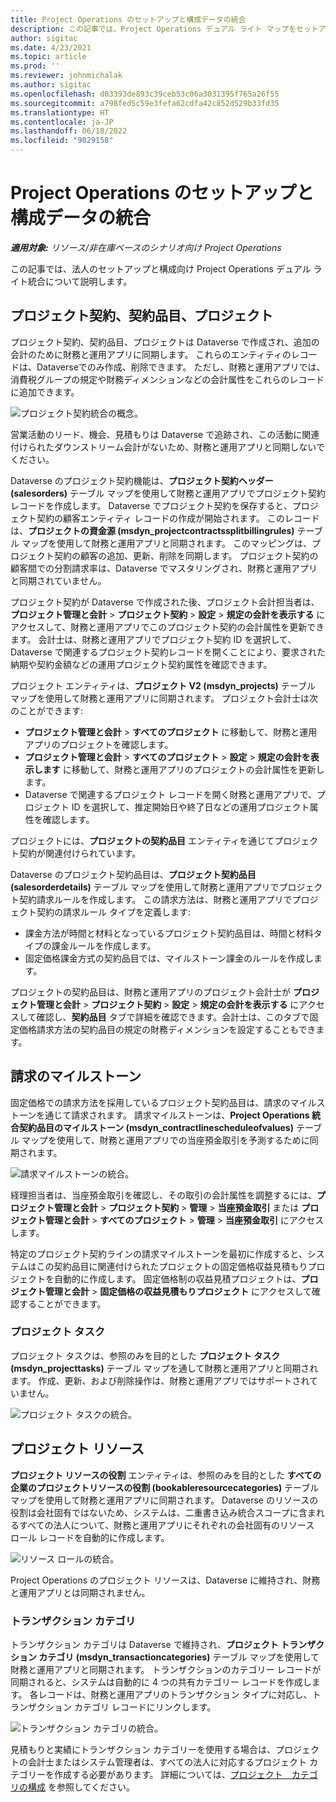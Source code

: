 ```yaml
---
title: Project Operations のセットアップと構成データの統合
description: この記事では、Project Operations デュアル ライト マップをセットアップして構成する方法について説明します。
author: sigitac
ms.date: 4/23/2021
ms.topic: article
ms.prod: ''
ms.reviewer: johnmichalak
ms.author: sigitac
ms.openlocfilehash: d03393de893c39ceb53c06a3031395f765a26f55
ms.sourcegitcommit: a798fed5c59e3fefa62cdfa42c852d529b33fd35
ms.translationtype: HT
ms.contentlocale: ja-JP
ms.lasthandoff: 06/18/2022
ms.locfileid: "9029158"
---
```

# <a name="project-operations-setup-and-configuration-data-integration"></a>Project Operations のセットアップと構成データの統合

_**適用対象:** リソース/非在庫ベースのシナリオ向け Project Operations_

この記事では、法人のセットアップと構成向け Project Operations デュアル ライト統合について説明します。

## <a name="project-contracts-contract-lines-and-projects"></a>プロジェクト契約、契約品目、プロジェクト

プロジェクト契約、契約品目、プロジェクトは Dataverse で作成され、追加の会計のために財務と運用アプリに同期します。 これらのエンティティのレコードは、Dataverseでのみ作成、削除できます。 ただし、財務と運用アプリでは、消費税グループの規定や財務ディメンションなどの会計属性をこれらのレコードに追加できます。

  ![プロジェクト契約統合の概念。](./media/1ProjectContract.jpg)

営業活動のリード、機会、見積もりは Dataverse で追跡され、この活動に関連付けられたダウンストリーム会計がないため、財務と運用アプリと同期しないでください。

Dataverse のプロジェクト契約機能は、**プロジェクト契約ヘッダー (salesorders)** テーブル マップを使用して財務と運用アプリでプロジェクト契約レコードを作成します。 Dataverse でプロジェクト契約を保存すると、プロジェクト契約の顧客エンティティ レコードの作成が開始されます。 このレコードは、**プロジェクトの資金源 (msdyn\_projectcontractssplitbillingrules)** テーブル マップを使用して財務と運用アプリと同期されます。 このマッピングは、プロジェクト契約の顧客の追加、更新、削除を同期します。 プロジェクト契約の顧客間での分割請求率は、Dataverse でマスタリングされ、財務と運用アプリと同期されていません。

プロジェクト契約が Dataverse で作成された後、プロジェクト会計担当者は、**プロジェクト管理と会計** > **プロジェクト契約** > **設定** > **規定の会計を表示する** にアクセスして、財務と運用アプリでこのプロジェクト契約の会計属性を更新できます。 会計士は、財務と運用アプリでプロジェクト契約 ID を選択して、Dataverse で関連するプロジェクト契約レコードを開くことにより、要求された納期や契約金額などの運用プロジェクト契約属性を確認できます。

プロジェクト エンティティは、**プロジェクト V2 (msdyn\_projects)** テーブル マップを使用して財務と運用アプリに同期されます。 プロジェクト会計士は次のことができます:

  - **プロジェクト管理と会計** > **すべてのプロジェクト** に移動して、財務と運用アプリのプロジェクトを確認します。 
  - **プロジェクト管理と会計** > **すべてのプロジェクト** > **設定** > **規定の会計を表示します** に移動して、財務と運用アプリのプロジェクトの会計属性を更新します。  
  - Dataverse で関連するプロジェクト レコードを開く財務と運用アプリで、プロジェクト ID を選択して、推定開始日や終了日などの運用プロジェクト属性を確認します。

プロジェクトには、**プロジェクトの契約品目** エンティティを通じてプロジェクト契約が関連付けられています。

Dataverse のプロジェクト契約品目は、**プロジェクト契約品目 (salesorderdetails)** テーブル マップを使用して財務と運用アプリでプロジェクト契約請求ルールを作成します。 この請求方法は、財務と運用アプリでプロジェクト契約の請求ルール タイプを定義します:

  - 課金方法が時間と材料となっているプロジェクト契約品目は、時間と材料タイプの課金ルールを作成します。
  - 固定価格課金方式の契約品目では、マイルストーン課金のルールを作成します。

プロジェクトの契約品目は、財務と運用アプリのプロジェクト会計士が **プロジェクト管理と会計** > **プロジェクト契約** > **設定** > **規定の会計を表示する** にアクセスして確認し、**契約品目** タブで詳細を確認できます。会計士は、このタブで固定価格請求方法の契約品目の規定の財務ディメンションを設定することもできます。

## <a name="billing-milestones"></a>請求のマイルストーン

固定価格での請求方法を採用しているプロジェクト契約品目は、請求のマイルストーンを通じて請求されます。 請求マイルストーンは、**Project Operations 統合契約品目のマイルストーン (msdyn\_contractlinescheduleofvalues)** テーブル マップを使用して、財務と運用アプリでの当座預金取引を予測するために同期されます。

  ![請求マイルストーンの統合。](./media/2Milestones.jpg)

経理担当者は、当座預金取引を確認し、その取引の会計属性を調整するには、**プロジェクト管理と会計** > **プロジェクト契約** > **管理** > **当座預金取引** または **プロジェクト管理と会計** > **すべてのプロジェクト** > **管理** > **当座預金取引** にアクセスします。

特定のプロジェクト契約ラインの請求マイルストーンを最初に作成すると、システムはこの契約品目に関連付けられたプロジェクトの固定価格収益見積もりプロジェクトを自動的に作成します。 固定価格制の収益見積プロジェクトは、**プロジェクト管理と会計** > **固定価格の収益見積もりプロジェクト** にアクセスして確認することができます。

### <a name="project-tasks"></a>プロジェクト タスク

プロジェクト タスクは、参照のみを目的とした **プロジェクト タスク (msdyn\_projecttasks)** テーブル マップを通して財務と運用アプリと同期されます。 作成、更新、および削除操作は、財務と運用アプリではサポートされていません。

  ![プロジェクト タスクの統合。](./media/3Tasks.jpg)

## <a name="project-resources"></a>プロジェクト リソース

**プロジェクト リソースの役割** エンティティは、参照のみを目的とした **すべての企業のプロジェクトリソースの役割 (bookableresourcecategories)** テーブル マップを使用して財務と運用アプリに同期されます。 Dataverse のリソースの役割は会社固有ではないため、システムは、二重書き込み統合スコープに含まれるすべての法人について、財務と運用アプリにそれぞれの会社固有のリソース ロール レコードを自動的に作成します。

![リソース ロールの統合。](./media/5Resources.jpg)

Project Operations のプロジェクト リソースは、Dataverse に維持され、財務と運用アプリとは同期されません。

### <a name="transaction-categories"></a>トランザクション カテゴリ

トランザクション カテゴリは Dataverse で維持され、**プロジェクト トランザクション カテゴリ (msdyn\_transactioncategories)** テーブル マップを使用して財務と運用アプリと同期されます。 トランザクションのカテゴリー レコードが同期されると、システムは自動的に 4 つの共有カテゴリー レコードを作成します。 各レコードは、財務と運用アプリのトランザクション タイプに対応し、トランザクション カテゴリ レコードにリンクします。

![トランザクション カテゴリの統合。](./media/4TransactionCategories.jpg)

見積もりと実績にトランザクション カテゴリーを使用する場合は、プロジェクトの会計士またはシステム管理者は、すべての法人に対応するプロジェクト カテゴリーを作成する必要があります。 詳細については、[プロジェクト　カテゴリの構成](../project-accounting/configure-project-categories.md) を参照してください。
